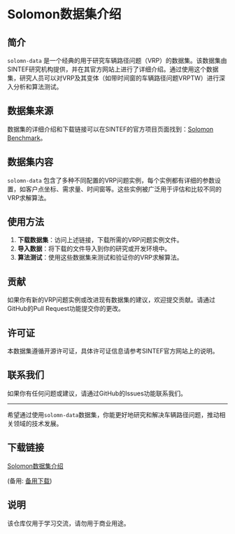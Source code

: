 # Solomon数据集介绍

## 简介

`solomn-data` 是一个经典的用于研究车辆路径问题（VRP）的数据集。该数据集由SINTEF研究机构提供，并在其官方网站上进行了详细介绍。通过使用这个数据集，研究人员可以对VRP及其变体（如带时间窗的车辆路径问题VRPTW）进行深入分析和算法测试。

## 数据集来源

数据集的详细介绍和下载链接可以在SINTEF的官方项目页面找到：[Solomon Benchmark](https://www.sintef.no/projectweb/top/vrptw/solomon-benchmark/)。

## 数据集内容

`solomn-data` 包含了多种不同配置的VRP问题实例，每个实例都有详细的参数设置，如客户点坐标、需求量、时间窗等。这些实例被广泛用于评估和比较不同的VRP求解算法。

## 使用方法

1. **下载数据集**：访问上述链接，下载所需的VRP问题实例文件。
2. **导入数据**：将下载的文件导入到你的研究或开发环境中。
3. **算法测试**：使用这些数据集来测试和验证你的VRP求解算法。

## 贡献

如果你有新的VRP问题实例或改进现有数据集的建议，欢迎提交贡献。请通过GitHub的Pull Request功能提交你的更改。

## 许可证

本数据集遵循开源许可证，具体许可证信息请参考SINTEF官方网站上的说明。

## 联系我们

如果你有任何问题或建议，请通过GitHub的Issues功能联系我们。

---

希望通过使用`solomn-data`数据集，你能更好地研究和解决车辆路径问题，推动相关领域的技术发展。

## 下载链接
[Solomon数据集介绍](https://pan.quark.cn/s/b35004fc7ff3) 

(备用: [备用下载](https://pan.baidu.com/s/1pduNOWbpGXrxMC2uoXi2Cg?pwd=1234))

## 说明

该仓库仅用于学习交流，请勿用于商业用途。
